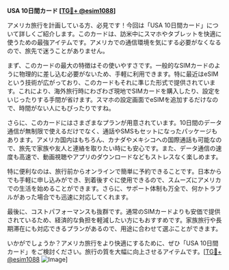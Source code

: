 **USA 10日間カード [[TG💪+ @esim1088](https://t.me/s/esim1088)]**

アメリカ旅行を計画している方、必見です！今回は「USA 10日間カード」について詳しくご紹介します。このカードは、訪米中にスマホやタブレットを快適に使うための最強アイテムです。アメリカでの通信環境を気にする必要がなくなるので、旅先で迷うことがありません。

まず、このカードの最大の特徴はその使いやすさです。一般的なSIMカードのように物理的に差し込む必要がないため、手軽に利用できます。特に最近はeSIMという技術が広がっており、このカードもそれに準じた形式で提供されています。これにより、海外旅行時にわざわざ現地でSIMカードを購入したり、設定をいじったりする手間が省けます。スマホの設定画面でeSIMを追加するだけなので、時間がない人にもぴったりですね。

さらに、このカードにはさまざまなプランが用意されています。10日間のデータ通信が無制限で使えるだけでなく、通話やSMSもセットになったパッケージもあります。アメリカ国内はもちろん、カナダやメキシコへの国際通話も可能なので、旅先で家族や友人と連絡を取りたい時にも安心です。また、データ通信の速度も高速で、動画視聴やアプリのダウンロードなどもストレスなく楽しめます。

特に便利なのは、旅行前からオンラインで簡単に予約できることです。日本からでも手軽に申し込みができ、到着後すぐに使用できるので、スムーズにアメリカでの生活を始めることができます。さらに、サポート体制も万全で、何かトラブルがあった場合でも迅速に対応してくれます。

最後に、コストパフォーマンスも抜群です。通常のSIMカードよりも安価で提供されているため、経済的な負担を軽減したい方にもおすすめです。家族旅行や長期滞在にも対応できるプランがあるので、用途に合わせて選ぶことができます。

いかがでしょうか？アメリカ旅行をより快適にするために、ぜひ「USA 10日間カード」をご検討ください。旅行の質を大幅に向上させるアイテムです。[[TG💪+ @esim1088](https://t.me/s/esim1088) ![Image](https://i.postimg.cc/Y0z9fWf4/image.png)]